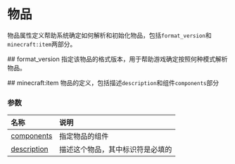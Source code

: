# 物品
物品属性定义帮助系统确定如何解析和初始化物品，包括`format_version`和`minecraft:item`两部分。

## format_version 
指定该物品的格式版本，用于帮助游戏确定按照何种模式解析物品。
  
## minecraft:item 
物品的定义，包括描述`description`和组件`components`部分

### 参数
| 名称 | 说明 |
|:----------|:----------|
| [components](../reference/item/components/) | 指定物品的组件 |
| [description](./description.md) | 描述这个物品，其中标识符是必填的 |